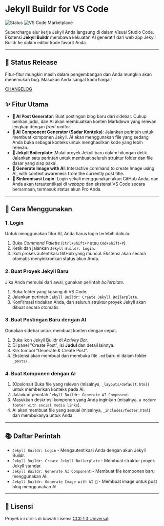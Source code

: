 # Jekyll Buildr for VS Code

![Status](https://img.shields.io/badge/status-release-green)
![VS Code Marketplace](https://img.shields.io/visual-studio-marketplace/v/DaffaDev.jekyll-buildr?label=Marketplace)

Supercharge alur kerja Jekyll Anda langsung di dalam Visual Studio Code. Ekstensi **Jekyll Buildr** membawa kekuatan AI generatif dari web app Jekyll Buildr ke dalam editor kode favorit Anda.

---

## 🚧 Status Release

Fitur-fitur mungkin masih dalam pengembangan dan Anda mungkin akan menemukan bug. Masukan Anda sangat kami hargai!

[CHANGELOG](/CHANGELOG.md)

## ✨ Fitur Utama

* **🤖 AI Post Generator**: Buat postingan blog baru dari sidebar. Cukup berikan judul, dan AI akan membuatkan konten Markdown yang relevan lengkap dengan *front matter*.
* **🧠 AI Component Generator (Sadar Konteks)**: Jalankan perintah untuk membuat komponen Jekyll. AI akan menggunakan file yang sedang Anda buka sebagai konteks untuk menghasilkan kode yang lebih relevan.
* **🚀 Jekyll Boilerplate**: Mulai proyek Jekyll baru dalam hitungan detik. Jalankan satu perintah untuk membuat seluruh struktur folder dan file dasar yang siap pakai.
* **👑 Generate Image with AI**: Interactive command to create Image using AI, with context awareness from the currently post title.
* **🔐 Sinkronisasi Login**: Login sekali menggunakan akun GitHub Anda, dan Anda akan terautentikasi di *webapp* dan ekstensi VS Code secara bersamaan, termasuk status akun Pro Anda.

---

## 🚀 Cara Menggunakan

### 1. Login
Untuk menggunakan fitur AI, Anda harus login terlebih dahulu.
1.  Buka *Command Palette* (`Ctrl+Shift+P` atau `Cmd+Shift+P`).
2.  Ketik dan jalankan `Jekyll Buildr: Login`.
3.  Ikuti proses autentikasi GitHub yang muncul. Ekstensi akan secara otomatis menyinkronkan status akun Anda.

### 2. Buat Proyek Jekyll Baru
Jika Anda memulai dari awal, gunakan perintah *boilerplate*.
1.  Buka folder yang kosong di VS Code.
2.  Jalankan perintah `Jekyll Buildr: Create Jekyll Boilerplate`.
3.  Konfirmasi tindakan Anda, dan seluruh struktur proyek Jekyll akan dibuat secara otomatis.

### 3. Buat Postingan Baru dengan AI
Gunakan sidebar untuk membuat konten dengan cepat.
1.  Buka ikon Jekyll Buildr di *Activity Bar*.
2.  Di panel "Create Post", isi **Judul** dan detail lainnya.
3.  Klik tombol "Generate & Create Post".
4.  Ekstensi akan membuat dan membuka file `.md` baru di dalam folder `_posts/`.

### 4. Buat Komponen dengan AI
1.  (Opsional) Buka file yang relevan (misalnya, `_layouts/default.html`) untuk memberikan konteks pada AI.
2.  Jalankan perintah `Jekyll Buildr: Generate AI Component`.
3.  Masukkan deskripsi komponen yang Anda inginkan (misalnya, `a modern footer with social media links`).
4.  AI akan membuat file yang sesuai (misalnya, `_includes/footer.html`) dan membukanya untuk Anda.

---

## 📚 Daftar Perintah

* `Jekyll Buildr: Login` - Mengautentikasi Anda dengan akun Jekyll Buildr.
* `Jekyll Buildr: Create Jekyll Boilerplate` - Membuat struktur proyek Jekyll standar.
* `Jekyll Buildr: Generate AI Component` - Membuat file komponen baru menggunakan AI.
* `Jekyll Buildr: Generate Image with AI 👑` - Membuat image untuk post blog menggunakan AI.

---

## 📄 Lisensi

Proyek ini dirilis di bawah Lisensi [CC0 1.0 Universal](LICENSE).